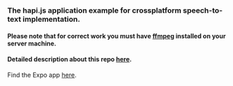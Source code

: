 ### The hapi.js application example for crossplatform speech-to-text implementation.

#### Please note that for correct work you must have [ffmpeg](https://ffmpeg.org/download.html) installed on your server machine.

#### Detailed description about this repo [here](https://medium.com/@philipp.sh/cross-platform-speech-to-text-app-with-expo-68ad6dce696?source=friends_link&sk=5282a4edbc782bf2944d69f0b6a9f14d). 

Find the Expo app [here](https://github.com/PhilippSh/expo-stt-app).
